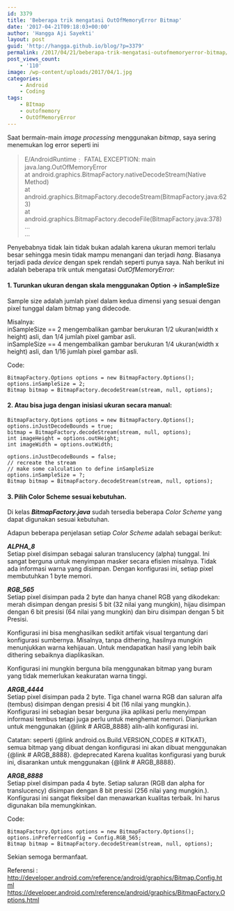 ```yaml
---
id: 3379
title: 'Beberapa trik mengatasi OutOfMemoryError Bitmap'
date: '2017-04-21T09:18:03+00:00'
author: 'Hangga Aji Sayekti'
layout: post
guid: 'http://hangga.github.io/blog/?p=3379'
permalink: /2017/04/21/beberapa-trik-mengatasi-outofmemoryerror-bitmap/
post_views_count:
    - '110'
image: /wp-content/uploads/2017/04/1.jpg
categories:
    - Android
    - Coding
tags:
    - BItmap
    - outofmemory
    - OutOfMemoryError
---
```


Saat bermain-main *image processing* menggunakan *bitmap*, saya sering menemukan log error seperti ini

> E/AndroidRuntime﹕ FATAL EXCEPTION: main  
> java.lang.OutOfMemoryError  
> at android.graphics.BitmapFactory.nativeDecodeStream(Native Method)  
> at android.graphics.BitmapFactory.decodeStream(BitmapFactory.java:623)  
> at android.graphics.BitmapFactory.decodeFile(BitmapFactory.java:378)  
> …  
> …

Penyebabnya tidak lain tidak bukan adalah karena ukuran memori terlalu besar sehingga mesin tidak mampu menangani dan terjadi *hang*. Biasanya terjadi pada *device* dengan spek rendah seperti punya saya. Nah berikut ini adalah beberapa trik untuk mengatasi *OutOfMemoryError:*

#### 1. Turunkan ukuran dengan skala menggunakan Option -&gt; inSampleSize

Sample size adalah jumlah pixel dalam kedua dimensi yang sesuai dengan pixel tunggal dalam bitmap yang didecode.

Misalnya:  
inSampleSize == 2 mengembalikan gambar berukuran 1/2 ukuran(width x height) asli, dan 1/4 jumlah pixel gambar asli.  
inSampleSize == 4 mengembalikan gambar berukuran 1/4 ukuran(width x height) asli, dan 1/16 jumlah pixel gambar asli.

Code:

```
BitmapFactory.Options options = new BitmapFactory.Options();
options.inSampleSize = 2;
Bitmap bitmap = BitmapFactory.decodeStream(stream, null, options);
```

#### 2. Atau bisa juga dengan inisiasi ukuran secara manual:

```
BitmapFactory.Options options = new BitmapFactory.Options();
options.inJustDecodeBounds = true;
bitmap = BitmapFactory.decodeStream(stream, null, options);
int imageHeight = options.outHeight;
int imageWidth = options.outWidth;

options.inJustDecodeBounds = false;
// recreate the stream
// make some calculation to define inSampleSize
options.inSampleSize = ?;
Bitmap bitmap = BitmapFactory.decodeStream(stream, null, options);
```

#### 3. Pilih Color Scheme sesuai kebutuhan.

Di kelas ***BitmapFactory.java*** sudah tersedia beberapa *Color Scheme* yang dapat digunakan sesuai kebutuhan.

Adapun beberapa penjelasan setiap *Color Scheme* adalah sebagai berikut:

***ALPHA\_8***  
Setiap pixel disimpan sebagai saluran translucency (alpha) tunggal. Ini sangat berguna untuk menyimpan masker secara efisien misalnya. Tidak ada informasi warna yang disimpan. Dengan konfigurasi ini, setiap pixel membutuhkan 1 byte memori.

***RGB\_565***  
Setiap pixel disimpan pada 2 byte dan hanya chanel RGB yang dikodekan: merah disimpan dengan presisi 5 bit (32 nilai yang mungkin), hijau disimpan dengan 6 bit presisi (64 nilai yang mungkin) dan biru disimpan dengan 5 bit Presisi.

Konfigurasi ini bisa menghasilkan sedikit artifak visual tergantung dari konfigurasi sumbernya. Misalnya, tanpa dithering, hasilnya mungkin menunjukkan warna kehijauan. Untuk mendapatkan hasil yang lebih baik dithering sebaiknya diaplikasikan.

Konfigurasi ini mungkin berguna bila menggunakan bitmap yang buram yang tidak memerlukan keakuratan warna tinggi.

***ARGB\_4444***  
Setiap pixel disimpan pada 2 byte. Tiga chanel warna RGB dan saluran alfa (tembus) disimpan dengan presisi 4 bit (16 nilai yang mungkin.).  
Konfigurasi ini sebagian besar berguna jika aplikasi perlu menyimpan informasi tembus tetapi juga perlu untuk menghemat memori. Dianjurkan untuk menggunakan {@link # ARGB\_8888} alih-alih konfigurasi ini.

Catatan: seperti {@link android.os.Build.VERSION\_CODES # KITKAT}, semua bitmap yang dibuat dengan konfigurasi ini akan dibuat menggunakan {@link # ARGB\_8888}. @deprecated Karena kualitas konfigurasi yang buruk ini, disarankan untuk menggunakan {@link # ARGB\_8888}.

***ARGB\_8888***  
Setiap pixel disimpan pada 4 byte. Setiap saluran (RGB dan alpha for translucency) disimpan dengan 8 bit presisi (256 nilai yang mungkin.).  
Konfigurasi ini sangat fleksibel dan menawarkan kualitas terbaik. Ini harus digunakan bila memungkinkan.

Code:

```
BitmapFactory.Options options = new BitmapFactory.Options();
options.inPreferredConfig = Config.RGB_565;
Bitmap bitmap = BitmapFactory.decodeStream(stream, null, options);
```

Sekian semoga bermanfaat.

Referensi :  
<http://developer.android.com/reference/android/graphics/Bitmap.Config.html>  
<https://developer.android.com/reference/android/graphics/BitmapFactory.Options.html>